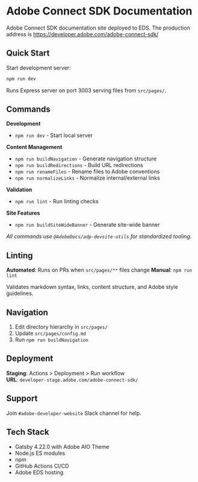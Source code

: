 # Adobe Connect SDK Documentation

Adobe Connect SDK documentation site deployed to EDS.
The production address is https://developer.adobe.com/adobe-connect-sdk/

## Quick Start

Start development server:
```bash
npm run dev
```
Runs Express server on port 3003 serving files from `src/pages/`.

## Commands

**Development**
- `npm run dev` - Start local server

**Content Management**
- `npm run buildNavigation` - Generate navigation structure
- `npm run buildRedirections` - Build URL redirections  
- `npm run renameFiles` - Rename files to Adobe conventions
- `npm run normalizeLinks` - Normalize internal/external links

**Validation**
- `npm run lint` - Run linting checks

**Site Features**
- `npm run buildSiteWideBanner` - Generate site-wide banner

*All commands use `@AdobeDocs/adp-devsite-utils` for standardized tooling.*

## Linting

**Automated**: Runs on PRs when `src/pages/**` files change
**Manual**: `npm run lint`

Validates markdown syntax, links, content structure, and Adobe style guidelines.

## Navigation

1. Edit directory hierarchy in `src/pages/`
2. Update `src/pages/config.md` 
3. Run `npm run buildNavigation`

## Deployment

**Staging**: Actions > Deployment > Run workflow  
**URL**: `developer-stage.adobe.com/adobe-connect-sdk/`

## Support

Join `#adobe-developer-website` Slack channel for help.

## Tech Stack

- Gatsby 4.22.0 with Adobe AIO Theme
- Node.js ES modules  
- npm
- GitHub Actions CI/CD
- Adobe EDS hosting
